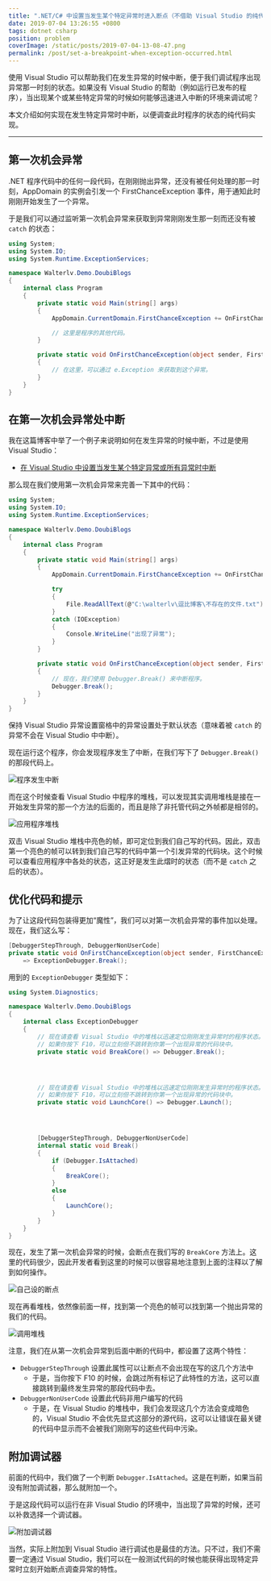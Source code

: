 ```yaml
---
title: ".NET/C# 中设置当发生某个特定异常时进入断点（不借助 Visual Studio 的纯代码实现）"
date: 2019-07-04 13:26:55 +0800
tags: dotnet csharp
position: problem
coverImage: /static/posts/2019-07-04-13-08-47.png
permalink: /post/set-a-breakpoint-when-exception-occurred.html
---
```


使用 Visual Studio 可以帮助我们在发生异常的时候中断，便于我们调试程序出现异常那一时刻的状态。如果没有 Visual Studio 的帮助（例如运行已发布的程序），当出现某个或某些特定异常的时候如何能够迅速进入中断的环境来调试呢？

本文介绍如何实现在发生特定异常时中断，以便调查此时程序的状态的纯代码实现。

---

## 第一次机会异常

.NET 程序代码中的任何一段代码，在刚刚抛出异常，还没有被任何处理的那一时刻，AppDomain 的实例会引发一个 FirstChanceException 事件，用于通知此时刚刚开始发生了一个异常。

于是我们可以通过监听第一次机会异常来获取到异常刚刚发生那一刻而还没有被 `catch` 的状态：

```csharp
using System;
using System.IO;
using System.Runtime.ExceptionServices;

namespace Walterlv.Demo.DoubiBlogs
{
    internal class Program
    {
        private static void Main(string[] args)
        {
            AppDomain.CurrentDomain.FirstChanceException += OnFirstChanceException;

            // 这里是程序的其他代码。
        }

        private static void OnFirstChanceException(object sender, FirstChanceExceptionEventArgs e)
        {
            // 在这里，可以通过 e.Exception 来获取到这个异常。
        }
    }
}
```

## 在第一次机会异常处中断

我在这篇博客中举了一个例子来说明如何在发生异常的时候中断，不过是使用 Visual Studio：

- [在 Visual Studio 中设置当发生某个特定异常或所有异常时中断](/post/break-when-a-specific-exception-throw-in-visual-studio)

那么现在我们使用第一次机会异常来完善一下其中的代码：

```csharp
using System;
using System.IO;
using System.Runtime.ExceptionServices;

namespace Walterlv.Demo.DoubiBlogs
{
    internal class Program
    {
        private static void Main(string[] args)
        {
            AppDomain.CurrentDomain.FirstChanceException += OnFirstChanceException;

            try
            {
                File.ReadAllText(@"C:\walterlv\逗比博客\不存在的文件.txt");
            }
            catch (IOException)
            {
                Console.WriteLine("出现了异常");
            }
        }

        private static void OnFirstChanceException(object sender, FirstChanceExceptionEventArgs e)
        {
            // 现在，我们使用 Debugger.Break() 来中断程序。
            Debugger.Break();
        }
    }
}
```

保持 Visual Studio 异常设置窗格中的异常设置处于默认状态（意味着被 `catch` 的异常不会在 Visual Studio 中中断）。

现在运行这个程序，你会发现程序发生了中断，在我们写下了 `Debugger.Break()` 的那段代码上。

![程序发生中断](/static/posts/2019-07-04-13-08-47.png)

而在这个时候查看 Visual Studio 中程序的堆栈，可以发现其实调用堆栈是接在一开始发生异常的那一个方法的后面的，而且是除了非托管代码之外帧都是相邻的。

![应用程序堆栈](/static/posts/2019-07-04-10-28-05.png)

双击 Visual Studio 堆栈中亮色的帧，即可定位到我们自己写的代码。因此，双击第一个亮色的帧可以转到我们自己写的代码中第一个引发异常的代码块。这个时候可以查看应用程序中各处的状态，这正好是发生此熠时的状态（而不是 `catch` 之后的状态）。

## 优化代码和提示

为了让这段代码包装得更加“魔性”，我们可以对第一次机会异常的事件加以处理。现在，我们这么写：

```csharp
[DebuggerStepThrough, DebuggerNonUserCode]
private static void OnFirstChanceException(object sender, FirstChanceExceptionEventArgs e)
    => ExceptionDebugger.Break();
```

用到的 `ExceptionDebugger` 类型如下：

```csharp
using System.Diagnostics;

namespace Walterlv.Demo.DoubiBlogs
{
    internal class ExceptionDebugger
    {
        // 现在请查看 Visual Studio 中的堆栈以迅速定位刚刚发生异常时的程序状态。
        // 如果你按下 F10，可以立刻但不跳转到你第一个出现异常的代码块中。
        private static void BreakCore() => Debugger.Break();




        // 现在请查看 Visual Studio 中的堆栈以迅速定位刚刚发生异常时的程序状态。
        // 如果你按下 F10，可以立刻但不跳转到你第一个出现异常的代码块中。
        private static void LaunchCore() => Debugger.Launch();




        [DebuggerStepThrough, DebuggerNonUserCode]
        internal static void Break()
        {
            if (Debugger.IsAttached)
            {
                BreakCore();
            }
            else
            {
                LaunchCore();
            }
        }
    }
}
```

现在，发生了第一次机会异常的时候，会断点在我们写的 `BreakCore` 方法上。这里的代码很少，因此开发者看到这里的时候可以很容易地注意到上面的注释以了解到如何操作。

![自己设的断点](/static/posts/2019-07-04-13-18-59.png)

现在再看堆栈，依然像前面一样，找到第一个亮色的帧可以找到第一个抛出异常的我们的代码。

![调用堆栈](/static/posts/2019-07-04-13-18-19.png)

注意，我们在从第一次机会异常到后面中断的代码中，都设置了这两个特性：

- `DebuggerStepThrough` 设置此属性可以让断点不会出现在写的这几个方法中
    - 于是，当你按下 F10 的时候，会跳过所有标记了此特性的方法，这可以直接跳转到最终发生异常的那段代码中去。
- `DebuggerNonUserCode` 设置此代码非用户编写的代码
    - 于是，在 Visual Studio 的堆栈中，我们会发现这几个方法会变成暗色的，Visual Studio 不会优先显式这部分的源代码，这可以让错误在最关键的代码中显示而不会被我们刚刚写的这些代码中污染。

## 附加调试器

前面的代码中，我们做了一个判断 `Debugger.IsAttached`。这是在判断，如果当前没有附加调试器，那么就附加一个。

于是这段代码可以运行在非 Visual Studio 的环境中，当出现了异常的时候，还可以补救选择一个调试器。

![附加调试器](/static/posts/2019-07-04-13-25-12.png)

当然，实际上附加到 Visual Studio 进行调试也是最佳的方法。只不过，我们不需要一定通过 Visual Studio，我们可以在一般测试代码的时候也能获得出现特定异常时立刻开始断点调查异常的特性。



